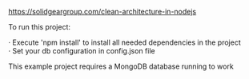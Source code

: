 https://solidgeargroup.com/clean-architecture-in-nodejs

To run this project:

· Execute 'npm install' to install all needed dependencies in the project  
· Set your db configuration in config.json file

This example project requires a MongoDB database running to work
